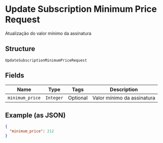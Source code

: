 
# Update Subscription Minimum Price Request

Atualização do valor mínimo da assinatura

## Structure

`UpdateSubscriptionMinimumPriceRequest`

## Fields

| Name | Type | Tags | Description |
|  --- | --- | --- | --- |
| `minimum_price` | `Integer` | Optional | Valor mínimo da assinatura |

## Example (as JSON)

```json
{
  "minimum_price": 212
}
```

